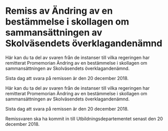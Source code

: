 # Remiss av Ändring av en bestämmelse i skollagen om sammansättningen av Skolväsendets överklagandenämnd

Här kan du ta del av svaren från de instanser till vilka regeringen har remitterat Promemorian Ändring av en bestämmelse i skollagen om sammansättningen av Skolväsendets överklagandenämnd.

Sista dag att svara på remissen är den 20 december 2018.

Här kan du ta del av svaren från de instanser till vilka regeringen har remitterat Promemorian Ändring av en bestämmelse i skollagen om sammansättningen av Skolväsendets överklagandenämnd.

Sista dag att svara på remissen är den 20 december 2018.

Remissvaren ska ha kommit in till Utbildningsdepartementet senast den
20 december 2018.
